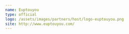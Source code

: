 ```yaml
---
name: Euptouyou
type: official
logo: /assets/images/partners/host/logo-euptouyou.png
site: http://www.euptouyou.com/
---
```

